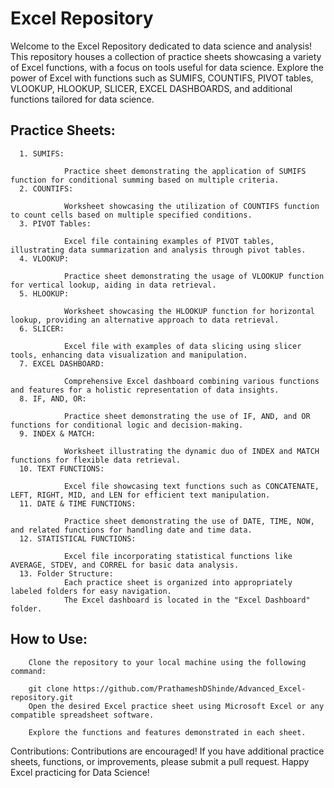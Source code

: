  # Excel Repository
Welcome to the Excel Repository dedicated to data science and analysis! This repository houses a collection of practice sheets showcasing a variety of Excel functions, with a focus on tools useful for data science. Explore the power of Excel with functions such as SUMIFS, COUNTIFS, PIVOT tables, VLOOKUP, HLOOKUP, SLICER, EXCEL DASHBOARDS, and additional functions tailored for data science.

## Practice Sheets:
      1. SUMIFS:

                Practice sheet demonstrating the application of SUMIFS function for conditional summing based on multiple criteria.
      2. COUNTIFS:

                Worksheet showcasing the utilization of COUNTIFS function to count cells based on multiple specified conditions.
      3. PIVOT Tables:

                Excel file containing examples of PIVOT tables, illustrating data summarization and analysis through pivot tables.
      4. VLOOKUP:

                Practice sheet demonstrating the usage of VLOOKUP function for vertical lookup, aiding in data retrieval.
      5. HLOOKUP:

                Worksheet showcasing the HLOOKUP function for horizontal lookup, providing an alternative approach to data retrieval.
      6. SLICER:

                Excel file with examples of data slicing using slicer tools, enhancing data visualization and manipulation.
      7. EXCEL DASHBOARD:

                Comprehensive Excel dashboard combining various functions and features for a holistic representation of data insights.
      8. IF, AND, OR:

                Practice sheet demonstrating the use of IF, AND, and OR functions for conditional logic and decision-making.
      9. INDEX & MATCH:

                Worksheet illustrating the dynamic duo of INDEX and MATCH functions for flexible data retrieval.
      10. TEXT FUNCTIONS:

                Excel file showcasing text functions such as CONCATENATE, LEFT, RIGHT, MID, and LEN for efficient text manipulation.
      11. DATE & TIME FUNCTIONS:

                Practice sheet demonstrating the use of DATE, TIME, NOW, and related functions for handling date and time data.
      12. STATISTICAL FUNCTIONS:

                Excel file incorporating statistical functions like AVERAGE, STDEV, and CORREL for basic data analysis.
      13. Folder Structure:
                Each practice sheet is organized into appropriately labeled folders for easy navigation.
                The Excel dashboard is located in the "Excel Dashboard" folder.
## How to Use:
        Clone the repository to your local machine using the following command:

        git clone https://github.com/PrathameshDShinde/Advanced_Excel-repository.git
        Open the desired Excel practice sheet using Microsoft Excel or any compatible spreadsheet software.

        Explore the functions and features demonstrated in each sheet.

Contributions:
Contributions are encouraged! If you have additional practice sheets, functions, or improvements, please submit a pull request.
Happy Excel practicing for Data Science!
